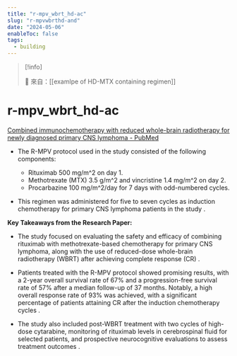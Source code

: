 ```yaml
---
title: "r-mpv_wbrt_hd-ac"
slug: "r-mpvwbrthd-and"
date: "2024-05-06"
enableToc: false
tags:
  - building
---
```


> [!info]
>
> 🌱 來自：[[examlpe of HD-MTX containing regimen]]

# r-mpv_wbrt_hd-ac

[Combined immunochemotherapy with reduced whole-brain radiotherapy for newly diagnosed primary CNS lymphoma - PubMed](https://pubmed.ncbi.nlm.nih.gov/17947720/)

- The R-MPV protocol used in the study consisted of the following components:

  - Rituximab 500 mg/m^2 on day 1.
  - Methotrexate (MTX) 3.5 g/m^2 and vincristine 1.4 mg/m^2 on day 2.
  - Procarbazine 100 mg/m^2/day for 7 days with odd-numbered cycles.

- This regimen was administered for five to seven cycles as induction chemotherapy for primary CNS lymphoma patients in the study .

**Key Takeaways from the Research Paper:**

- The study focused on evaluating the safety and efficacy of combining rituximab with methotrexate-based chemotherapy for primary CNS lymphoma, along with the use of reduced-dose whole-brain radiotherapy (WBRT) after achieving complete response (CR) .

- Patients treated with the R-MPV protocol showed promising results, with a 2-year overall survival rate of 67% and a progression-free survival rate of 57% after a median follow-up of 37 months. Notably, a high overall response rate of 93% was achieved, with a significant percentage of patients attaining CR after the induction chemotherapy cycles .

- The study also included post-WBRT treatment with two cycles of high-dose cytarabine, monitoring of rituximab levels in cerebrospinal fluid for selected patients, and prospective neurocognitive evaluations to assess treatment outcomes .
